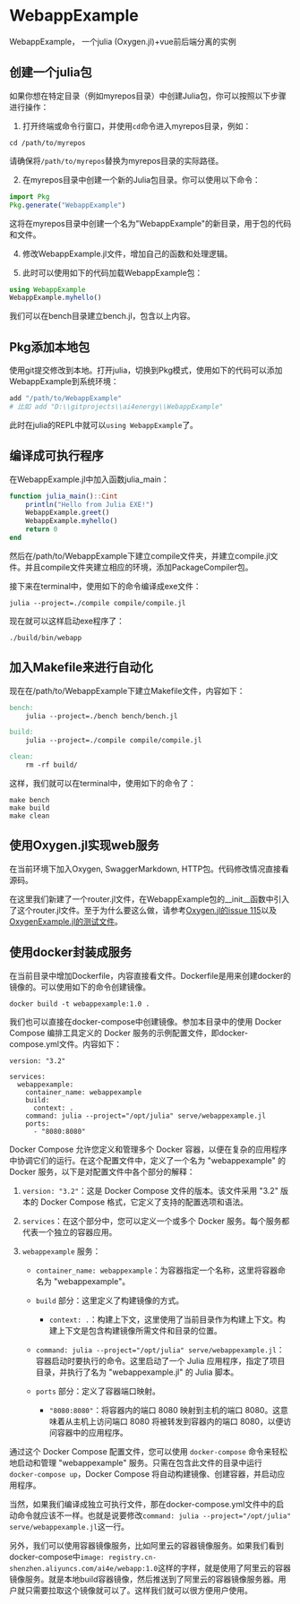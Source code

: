 # WebappExample
WebappExample， 一个julia (Oxygen.jl)+vue前后端分离的实例

## 创建一个julia包

如果你想在特定目录（例如myrepos目录）中创建Julia包，你可以按照以下步骤进行操作：

1. 打开终端或命令行窗口，并使用`cd`命令进入myrepos目录，例如：

```shell
cd /path/to/myrepos
```

请确保将`/path/to/myrepos`替换为myrepos目录的实际路径。

2. 在myrepos目录中创建一个新的Julia包目录。你可以使用以下命令：

```julia
import Pkg
Pkg.generate("WebappExample")
```

这将在myrepos目录中创建一个名为"WebappExample"的新目录，用于包的代码和文件。

4. 修改WebappExample.jl文件，增加自己的函数和处理逻辑。

5. 此时可以使用如下的代码加载WebappExample包：

```julia
using WebappExample
WebappExample.myhello()
```

我们可以在bench目录建立bench.jl，包含以上内容。

## Pkg添加本地包

使用git提交修改到本地。打开julia，切换到Pkg模式，使用如下的代码可以添加WebappExample到系统环境：
```julia
add "/path/to/WebappExample"
# 比如 add "D:\\gitprojects\\ai4energy\\WebappExample"
```

此时在julia的REPL中就可以`using WebappExample`了。

## 编译成可执行程序

在WebappExample.jl中加入函数julia_main：
```julia
function julia_main()::Cint
    println("Hello from Julia EXE!")
    WebappExample.greet()
    WebappExample.myhello()
    return 0
end
```

然后在/path/to/WebappExample下建立compile文件夹，并建立compile.jl文件。并且compile文件夹建立相应的环境，添加PackageCompiler包。

接下来在terminal中，使用如下的命令编译成exe文件：
```shell
julia --project=./compile compile/compile.jl
```

现在就可以这样启动exe程序了：

```shell
./build/bin/webapp
```

## 加入Makefile来进行自动化

现在在/path/to/WebappExample下建立Makefile文件，内容如下：
```Makefile
bench:
	julia --project=./bench bench/bench.jl

build:
	julia --project=./compile compile/compile.jl

clean:
	rm -rf build/
```

这样，我们就可以在terminal中，使用如下的命令了：
```shell
make bench
make build
make clean
```

## 使用Oxygen.jl实现web服务
在当前环境下加入Oxygen, SwaggerMarkdown, HTTP包。代码修改情况直接看源码。

在这里我们新建了一个router.jl文件，在WebappExample包的__init__函数中引入了这个router.jl文件。至于为什么要这么做，请参考[Oxygen.jl的issue 115](https://github.com/ndortega/Oxygen.jl/issues/115)以及[OxygenExample.jl的测试文件](https://github.com/Sukhoverkhaya/OxygenExample.jl/blob/master/test/runtests.jl)。

## 使用docker封装成服务

在当前目录中增加Dockerfile，内容直接看文件。Dockerfile是用来创建docker的镜像的。可以使用如下的命令创建镜像。
```shell
docker build -t webappexample:1.0 .
```

我们也可以直接在docker-compose中创建镜像。参加本目录中的使用 Docker Compose 编排工具定义的 Docker 服务的示例配置文件，即docker-compose.yml文件。内容如下：
```shell
version: "3.2"

services: 
  webappexample:
    container_name: webappexample
    build:
      context: .
    command: julia --project="/opt/julia" serve/webappexample.jl
    ports:
      - "8080:8080"
```

Docker Compose 允许您定义和管理多个 Docker 容器，以便在复杂的应用程序中协调它们的运行。在这个配置文件中，定义了一个名为 "webappexample" 的 Docker 服务，以下是对配置文件中各个部分的解释：

1. `version: "3.2"`：这是 Docker Compose 文件的版本。该文件采用 "3.2" 版本的 Docker Compose 格式，它定义了支持的配置选项和语法。

2. `services`：在这个部分中，您可以定义一个或多个 Docker 服务。每个服务都代表一个独立的容器应用。

3. `webappexample` 服务：

   - `container_name: webappexample`：为容器指定一个名称，这里将容器命名为 "webappexample"。

   - `build` 部分：这里定义了构建镜像的方式。
     - `context: .`：构建上下文，这里使用了当前目录作为构建上下文。构建上下文是包含构建镜像所需文件和目录的位置。

   - `command: julia --project="/opt/julia" serve/webappexample.jl`：容器启动时要执行的命令。这里启动了一个 Julia 应用程序，指定了项目目录，并执行了名为 "webappexample.jl" 的 Julia 脚本。

   - `ports` 部分：定义了容器端口映射。
     - `"8080:8080"`：将容器内的端口 8080 映射到主机的端口 8080。这意味着从主机上访问端口 8080 将被转发到容器内的端口 8080，以便访问容器中的应用程序。

通过这个 Docker Compose 配置文件，您可以使用 `docker-compose` 命令来轻松地启动和管理 "webappexample" 服务。只需在包含此文件的目录中运行 `docker-compose up`，Docker Compose 将自动构建镜像、创建容器，并启动应用程序。

当然，如果我们编译成独立可执行文件，那在docker-compose.yml文件中的启动命令就应该不一样。也就是说要修改`command: julia --project="/opt/julia" serve/webappexample.jl`这一行。

另外，我们可以使用容器镜像服务，比如阿里云的容器镜像服务。如果我们看到docker-compose中`image: registry.cn-shenzhen.aliyuncs.com/ai4e/webapp:1.0`这样的字样，就是使用了阿里云的容器镜像服务。就是本地build容器镜像，然后推送到了阿里云的容器镜像服务器。用户就只需要拉取这个镜像就可以了。这样我们就可以很方便用户使用。